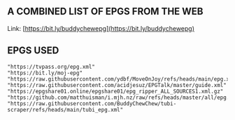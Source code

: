 ## A COMBINED LIST OF EPGS FROM THE WEB 

Link: [https://bit.ly/buddychewepg](https://bit.ly/buddychewepg)

## EPGS USED
    "https://tvpass.org/epg.xml"
    "https://bit.ly/moj-epg"
    "https://raw.githubusercontent.com/ydbf/MoveOnJoy/refs/heads/main/epg.xml"
    "https://raw.githubusercontent.com/acidjesuz/EPGTalk/master/guide.xml"
    "https://epgshare01.online/epgshare01/epg_ripper_ALL_SOURCES1.xml.gz"
    "https://github.com/matthuisman/i.mjh.nz/raw/refs/heads/master/all/epg.xml.gz"
    "https://raw.githubusercontent.com/BuddyChewChew/tubi-scraper/refs/heads/main/tubi_epg.xml"

